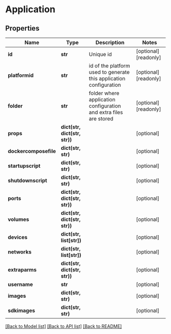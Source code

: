 # Application

## Properties
Name | Type | Description | Notes
------------ | ------------- | ------------- | -------------
**id** | **str** | Unique id | [optional] [readonly] 
**platformid** | **str** | id of the platform used to generate this application configuration | [optional] [readonly] 
**folder** | **str** | folder where application configuration and extra files are stored | [optional] [readonly] 
**props** | **dict(str, dict(str, str))** |  | [optional] 
**dockercomposefile** | **dict(str, str)** |  | [optional] 
**startupscript** | **dict(str, str)** |  | [optional] 
**shutdownscript** | **dict(str, str)** |  | [optional] 
**ports** | **dict(str, dict(str, str))** |  | [optional] 
**volumes** | **dict(str, dict(str, str))** |  | [optional] 
**devices** | **dict(str, list[str])** |  | [optional] 
**networks** | **dict(str, list[str])** |  | [optional] 
**extraparms** | **dict(str, dict(str, str))** |  | [optional] 
**username** | **str** |  | [optional] 
**images** | **dict(str, str)** |  | [optional] 
**sdkimages** | **dict(str, str)** |  | [optional] 

[[Back to Model list]](../README.md#documentation-for-models) [[Back to API list]](../README.md#documentation-for-api-endpoints) [[Back to README]](../README.md)


